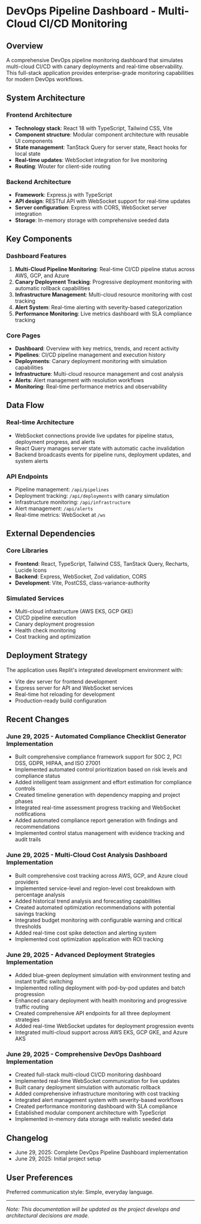 # DevOps Pipeline Dashboard - Multi-Cloud CI/CD Monitoring

## Overview

A comprehensive DevOps pipeline monitoring dashboard that simulates multi-cloud CI/CD with canary deployments and real-time observability. This full-stack application provides enterprise-grade monitoring capabilities for modern DevOps workflows.

## System Architecture

### Frontend Architecture
- **Technology stack**: React 18 with TypeScript, Tailwind CSS, Vite
- **Component structure**: Modular component architecture with reusable UI components
- **State management**: TanStack Query for server state, React hooks for local state
- **Real-time updates**: WebSocket integration for live monitoring
- **Routing**: Wouter for client-side routing

### Backend Architecture
- **Framework**: Express.js with TypeScript
- **API design**: RESTful API with WebSocket support for real-time updates
- **Server configuration**: Express with CORS, WebSocket server integration
- **Storage**: In-memory storage with comprehensive seeded data

## Key Components

### Dashboard Features
1. **Multi-Cloud Pipeline Monitoring**: Real-time CI/CD pipeline status across AWS, GCP, and Azure
2. **Canary Deployment Tracking**: Progressive deployment monitoring with automatic rollback capabilities
3. **Infrastructure Management**: Multi-cloud resource monitoring with cost tracking
4. **Alert System**: Real-time alerting with severity-based categorization
5. **Performance Monitoring**: Live metrics dashboard with SLA compliance tracking

### Core Pages
- **Dashboard**: Overview with key metrics, trends, and recent activity
- **Pipelines**: CI/CD pipeline management and execution history
- **Deployments**: Canary deployment monitoring with simulation capabilities
- **Infrastructure**: Multi-cloud resource management and cost analysis
- **Alerts**: Alert management with resolution workflows
- **Monitoring**: Real-time performance metrics and observability

## Data Flow

### Real-time Architecture
- WebSocket connections provide live updates for pipeline status, deployment progress, and alerts
- React Query manages server state with automatic cache invalidation
- Backend broadcasts events for pipeline runs, deployment updates, and system alerts

### API Endpoints
- Pipeline management: `/api/pipelines`
- Deployment tracking: `/api/deployments` with canary simulation
- Infrastructure monitoring: `/api/infrastructure`
- Alert management: `/api/alerts`
- Real-time metrics: WebSocket at `/ws`

## External Dependencies

### Core Libraries
- **Frontend**: React, TypeScript, Tailwind CSS, TanStack Query, Recharts, Lucide Icons
- **Backend**: Express, WebSocket, Zod validation, CORS
- **Development**: Vite, PostCSS, class-variance-authority

### Simulated Services
- Multi-cloud infrastructure (AWS EKS, GCP GKE)
- CI/CD pipeline execution
- Canary deployment progression
- Health check monitoring
- Cost tracking and optimization

## Deployment Strategy

The application uses Replit's integrated development environment with:
- Vite dev server for frontend development
- Express server for API and WebSocket services
- Real-time hot reloading for development
- Production-ready build configuration

## Recent Changes

### June 29, 2025 - Automated Compliance Checklist Generator Implementation
- Built comprehensive compliance framework support for SOC 2, PCI DSS, GDPR, HIPAA, and ISO 27001
- Implemented automated control prioritization based on risk levels and compliance status
- Added intelligent team assignment and effort estimation for compliance controls
- Created timeline generation with dependency mapping and project phases
- Integrated real-time assessment progress tracking and WebSocket notifications
- Added automated compliance report generation with findings and recommendations
- Implemented control status management with evidence tracking and audit trails

### June 29, 2025 - Multi-Cloud Cost Analysis Dashboard Implementation
- Built comprehensive cost tracking across AWS, GCP, and Azure cloud providers
- Implemented service-level and region-level cost breakdown with percentage analysis
- Added historical trend analysis and forecasting capabilities
- Created automated optimization recommendations with potential savings tracking
- Integrated budget monitoring with configurable warning and critical thresholds
- Added real-time cost spike detection and alerting system
- Implemented cost optimization application with ROI tracking

### June 29, 2025 - Advanced Deployment Strategies Implementation
- Added blue-green deployment simulation with environment testing and instant traffic switching
- Implemented rolling deployment with pod-by-pod updates and batch progression
- Enhanced canary deployment with health monitoring and progressive traffic routing
- Created comprehensive API endpoints for all three deployment strategies
- Added real-time WebSocket updates for deployment progression events
- Integrated multi-cloud support across AWS EKS, GCP GKE, and Azure AKS

### June 29, 2025 - Comprehensive DevOps Dashboard Implementation
- Created full-stack multi-cloud CI/CD monitoring dashboard
- Implemented real-time WebSocket communication for live updates
- Built canary deployment simulation with automatic rollback
- Added comprehensive infrastructure monitoring with cost tracking
- Integrated alert management system with severity-based workflows
- Created performance monitoring dashboard with SLA compliance
- Established modular component architecture with TypeScript
- Implemented in-memory data storage with realistic seeded data

## Changelog

- June 29, 2025: Complete DevOps Pipeline Dashboard implementation
- June 29, 2025: Initial project setup

## User Preferences

Preferred communication style: Simple, everyday language.

---

*Note: This documentation will be updated as the project develops and architectural decisions are made.*